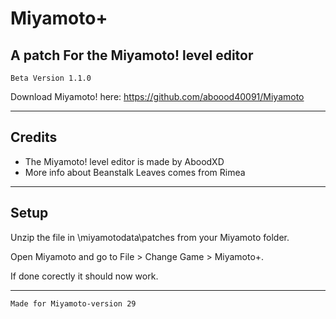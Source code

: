 # Miyamoto+
## A patch For the Miyamoto! level editor
`Beta Version 1.1.0`


Download Miyamoto! here: https://github.com/aboood40091/Miyamoto

----------------------------------------------------------------


## Credits

* The Miyamoto! level editor is made by AboodXD
* More info about Beanstalk Leaves comes from Rimea

----------------------------------------------------------------

## Setup

Unzip the file in \miyamotodata\patches from your Miyamoto folder.

Open Miyamoto and go to File > Change Game > Miyamoto+.

If done corectly it should now work.

----------------------------------------------------------------

`Made for Miyamoto-version 29`
